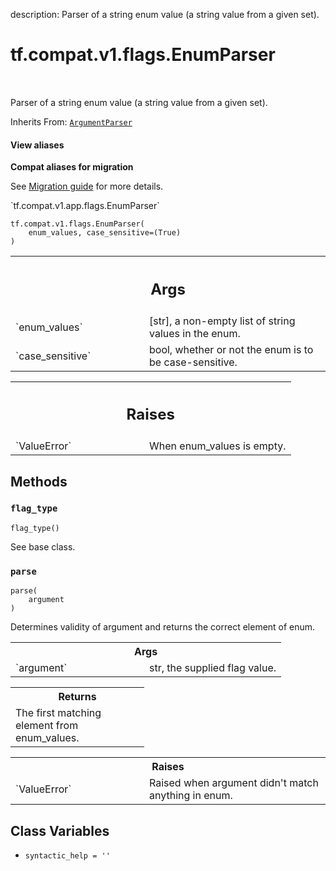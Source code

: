 description: Parser of a string enum value (a string value from a given set).

<div itemscope itemtype="http://developers.google.com/ReferenceObject">
<meta itemprop="name" content="tf.compat.v1.flags.EnumParser" />
<meta itemprop="path" content="Stable" />
<meta itemprop="property" content="__init__"/>
<meta itemprop="property" content="flag_type"/>
<meta itemprop="property" content="parse"/>
<meta itemprop="property" content="syntactic_help"/>
</div>

# tf.compat.v1.flags.EnumParser

<!-- Insert buttons and diff -->

<table class="tfo-notebook-buttons tfo-api nocontent" align="left">

</table>



Parser of a string enum value (a string value from a given set).

Inherits From: [`ArgumentParser`](../../../../tf/compat/v1/flags/ArgumentParser.md)

<section class="expandable">
  <h4 class="showalways">View aliases</h4>
  <p>
<b>Compat aliases for migration</b>
<p>See
<a href="https://www.tensorflow.org/guide/migrate">Migration guide</a> for
more details.</p>
<p>`tf.compat.v1.app.flags.EnumParser`</p>
</p>
</section>

<pre class="devsite-click-to-copy prettyprint lang-py tfo-signature-link">
<code>tf.compat.v1.flags.EnumParser(
    enum_values, case_sensitive=(True)
)
</code></pre>



<!-- Placeholder for "Used in" -->


<!-- Tabular view -->
 <table class="responsive fixed orange">
<colgroup><col width="214px"><col></colgroup>
<tr><th colspan="2"><h2 class="add-link">Args</h2></th></tr>

<tr>
<td>
`enum_values`
</td>
<td>
[str], a non-empty list of string values in the enum.
</td>
</tr><tr>
<td>
`case_sensitive`
</td>
<td>
bool, whether or not the enum is to be case-sensitive.
</td>
</tr>
</table>



<!-- Tabular view -->
 <table class="responsive fixed orange">
<colgroup><col width="214px"><col></colgroup>
<tr><th colspan="2"><h2 class="add-link">Raises</h2></th></tr>

<tr>
<td>
`ValueError`
</td>
<td>
When enum_values is empty.
</td>
</tr>
</table>



## Methods

<h3 id="flag_type"><code>flag_type</code></h3>

<pre class="devsite-click-to-copy prettyprint lang-py tfo-signature-link">
<code>flag_type()
</code></pre>

See base class.


<h3 id="parse"><code>parse</code></h3>

<pre class="devsite-click-to-copy prettyprint lang-py tfo-signature-link">
<code>parse(
    argument
)
</code></pre>

Determines validity of argument and returns the correct element of enum.


<!-- Tabular view -->
 <table class="responsive fixed orange">
<colgroup><col width="214px"><col></colgroup>
<tr><th colspan="2">Args</th></tr>

<tr>
<td>
`argument`
</td>
<td>
str, the supplied flag value.
</td>
</tr>
</table>



<!-- Tabular view -->
 <table class="responsive fixed orange">
<colgroup><col width="214px"><col></colgroup>
<tr><th colspan="2">Returns</th></tr>
<tr class="alt">
<td colspan="2">
The first matching element from enum_values.
</td>
</tr>

</table>



<!-- Tabular view -->
 <table class="responsive fixed orange">
<colgroup><col width="214px"><col></colgroup>
<tr><th colspan="2">Raises</th></tr>

<tr>
<td>
`ValueError`
</td>
<td>
Raised when argument didn't match anything in enum.
</td>
</tr>
</table>





## Class Variables

* `syntactic_help = ''` <a id="syntactic_help"></a>
